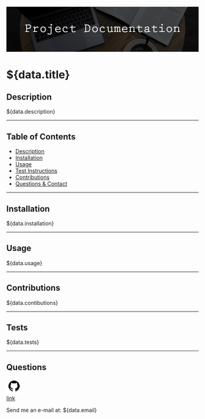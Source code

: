 <p align="center">
<img src="assets/readme-header.png">
</p>

# ${data.title}

## **Description**
  
${data.description}

---

## Table of Contents  

- [Description](#Description)  
- [Installation](#Installation)
- [Usage](#Usage)
- [Test Instructions](#Tests)
- [Contributions](#Contributions)
- [Questions & Contact](#Questions)


---

## **Installation**

${data.installation}

---

## **Usage**

${data.usage}

---

## **Contributions**

${data.contibutions}

---

## **Tests**

${data.tests}

---

## Questions 

![GitHub Logo](/assets/github-icon.png)  
[link](https://www.github.com/${data.gitname})
  

Send me an e-mail at: ${data.email}
